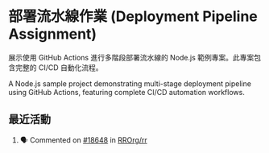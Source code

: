# 部署流水線作業 (Deployment Pipeline Assignment)

展示使用 GitHub Actions 進行多階段部署流水線的 Node.js 範例專案。此專案包含完整的 CI/CD 自動化流程。

A Node.js sample project demonstrating multi-stage deployment pipeline using GitHub Actions, featuring complete CI/CD automation workflows.

## 最近活動
<!--START_SECTION:activity-->
1. 🗣 Commented on [#18648](https://github.com/RROrg/rr/issues/18648#issuecomment-3381060624) in [RROrg/rr](https://github.com/RROrg/rr)
<!--END_SECTION:activity-->

<!-- ## 📋 專案概述 (Project Overview)

這個專案展示了現代軟體開發中的持續整合與持續部署 (CI/CD) 實務，包含：

- **Express.js REST API** - 簡潔的 Web 服務應用程式
- **自動化測試** - 使用 Jest 進行單元測試與 API 測試
- **程式碼品質控制** - ESLint 代碼風格檢查
- **多階段部署流水線** - 開發、測試、生產環境的自動化部署
- **GitHub Actions 工作流程** - 完整的 CI/CD 自動化

## 🏗️ 專案架構 (Project Structure)

```
deployment-pipeline/
├── .github/workflows/          # GitHub Actions 工作流程檔案
│   ├── deploy.yml             # 簡化版部署流水線 (A 級作業)
│   └── cicd.yml              # 完整版 CI/CD 流水線 (E 級作業)
├── src/                       # 原始程式碼
│   └── index.js              # Express.js 主應用程式
├── tests/                     # 測試檔案
│   └── app.test.js           # API 端點測試
├── scripts/                   # 建置腳本
│   └── build.js              # 自動化建置腳本
├── config/                    # 配置檔案
│   └── environments-setup.md # 環境設定說明
├── build/                     # 建置輸出目錄
├── package.json              # Node.js 專案設定檔
├── .eslintrc.js             # ESLint 配置
├── .gitignore               # Git 忽略規則
└── README.md                # 專案說明文件
```

## 🚀 快速開始 (Quick Start)

### 前置需求 (Prerequisites)

- **Node.js** 16.0+ 
- **npm** 或 **yarn**
- **Git**
- **GitHub 帳號**

### 本地開發環境設定 (Local Development Setup)

1. **複製專案 (Clone Repository)**
   ```bash
   git clone https://github.com/RogerTangg/Deployment-Pipeline.git
   cd Deployment-Pipeline
   ```

2. **安裝相依套件 (Install Dependencies)**
   ```bash
   npm install
   ```

3. **執行程式碼檢查 (Run Linting)**
   ```bash
   npm run lint
   ```

4. **執行測試 (Run Tests)**
   ```bash
   npm test
   ```

5. **啟動開發伺服器 (Start Development Server)**
   ```bash
   npm start
   ```
   伺服器將在 http://localhost:3000 啟動

6. **建置專案 (Build Project)**
   ```bash
   npm run build
   ```

## 📡 API 端點說明 (API Endpoints)

### GET /
**根路由** - 回傳基本應用程式資訊

**回應範例 (Response Example):**
```json
{
  "message": "Deployment Pipeline Assignment API",
  "environment": "development",
  "version": "1.0.0",
  "buildTag": "local-build",
  "timestamp": "2024-10-01T10:00:00.000Z"
}
```

### GET /health
**健康檢查端點** - 回傳伺服器運行狀態

**回應範例:**
```json
{
  "status": "healthy",
  "environment": "development",
  "uptime": 123.456,
  "timestamp": "2024-10-01T10:00:00.000Z"
}
```

### GET /api/info
**詳細資訊端點** - 回傳完整應用程式資訊

**回應範例:**
```json
{
  "name": "Deployment Pipeline Assignment",
  "description": "A sample application for demonstrating CI/CD pipeline with GitHub Actions",
  "environment": "development",
  "version": "1.0.0",
  "buildTag": "local-build",
  "releaseNote": "Local development build"
}
```

## 🔄 CI/CD 流水線 (CI/CD Pipelines)

### 簡化版流水線 (Simplified Pipeline) - `deploy.yml`

**適用對象：** A 級作業要求  
**觸發條件：** 推送至 main 分支 或 手動觸發

**流程階段：**
1. **建置階段 (Build Stage)**
   - 程式碼檢出 (Code Checkout)
   - Node.js 環境設定
   - 相依套件安裝
   - 程式碼風格檢查 (Linting)
   - 單元測試執行
   - 應用程式建置
   - 建置產物打包

2. **部署階段 (Deploy Stage)**
   - 建置產物下載
   - GitHub Release 建立
   - 開發環境部署標記

### 完整版流水線 (Complete Pipeline) - `cicd.yml`

**適用對象：** E 級作業要求  
**觸發條件：** 
- 推送至 main 分支（僅執行開發環境部署）
- 手動觸發（執行完整流程）

**流程階段：**

1. **建置階段 (Build Stage)**
   - 完整的程式碼品質檢查
   - 測試覆蓋率分析
   - 版本管理
   - 建置產物建立

2. **開發環境部署 (Development Deployment)**
   - 自動觸發（推送時）
   - 建立 Pre-release
   - 開發環境標記

3. **測試環境部署 (Staging Deployment)**
   - 手動觸發
   - 測試環境驗證
   - 預生產環境準備

4. **生產環境部署 (Production Deployment)**
   - **需要人工審核** ⚠️
   - 生產環境部署
   - 最終版本發佈

## 🌍 GitHub 環境設定 (GitHub Environments)

### 必要環境配置 (Required Environment Setup)

在 GitHub 專案的 **Settings → Environments** 中建立以下環境：

#### 1. `dev` (開發環境)
```yaml
變數 (Variables):
  BUILD_TAG: "dev-v1.0"
  RELEASE_NOTE: "開發版本建置 - Development build for testing"
```

#### 2. `staging` (測試環境)
```yaml
變數 (Variables):
  BUILD_TAG: "staging-v1.0"
  RELEASE_NOTE: "測試環境版本 - Testing pre-production release"
```

#### 3. `production` (生產環境)
```yaml
變數 (Variables):
  BUILD_TAG: "prod-v1.0"
  RELEASE_NOTE: "正式版本發佈 - Production release"

保護規則 (Protection Rules):
  ✅ 必要審核者: [指導老師/團隊成員]
  ✅ 等待時間: 1-5 分鐘
  ✅ 部署分支限制: 僅 main 分支
```

## 🛠️ 可用指令 (Available Commands)

| 指令 (Command) | 說明 (Description) |
|----------------|-------------------|
| `npm start` | 啟動應用程式伺服器 |
| `npm test` | 執行所有測試 |
| `npm run test:watch` | 監看模式執行測試 |
| `npm run build` | 建置專案（包含檢查、測試、打包） |
| `npm run lint` | 執行程式碼風格檢查 |
| `npm run lint:fix` | 自動修復程式碼風格問題 |

## 🧪 測試說明 (Testing)

專案包含完整的測試覆蓋：

- **API 端點測試** - 驗證所有 REST API 功能
- **環境變數處理測試** - 確保配置正確載入
- **錯誤處理測試** - 驗證異常情況處理
- **健康檢查測試** - 確保服務可用性監控

**執行測試並查看覆蓋率：**
```bash
npm test -- --coverage
```

## 🔧 環境變數設定 (Environment Variables)

| 變數名稱 | 說明 | 預設值 |
|----------|------|--------|
| `NODE_ENV` | 執行環境 | `development` |
| `PORT` | 伺服器埠號 | `3000` |
| `APP_VERSION` | 應用程式版本 | `1.0.0` |
| `BUILD_TAG` | 建置標籤 | `local-build` |
| `RELEASE_NOTE` | 發布說明 | `Local development build` |

## 📝 作業完成指南 (Assignment Completion Guide)

### A 級作業 (Basic Requirements)
1. ✅ 使用 `deploy.yml` 工作流程
2. ✅ 設定 `dev` 環境變數
3. ✅ 推送程式碼觸發自動部署
4. ✅ 驗證 GitHub Release 建立成功

### E 級作業 (Advanced Requirements)
1. ✅ 使用 `cicd.yml` 完整工作流程
2. ✅ 設定三個環境 (dev, staging, production)
3. ✅ 配置生產環境保護規則
4. ✅ 測試手動工作流程觸發
5. ✅ 驗證審核流程運作
6. ✅ 確認多階段部署成功

### O 級作業 (Outstanding Requirements)
進階功能擴展建議：
- 🔄 動態版本號自動遞增
- 📧 Slack/Email 部署通知
- 🧪 多 Node.js 版本矩陣測試
- 🔙 自動回滚機制
- 📊 部署狀態儀表板

## � 專案特色 (Project Features)

- **🎯 教學導向** - 清晰的程式碼註解和文件說明
- **🔒 安全實務** - Helmet 安全中介軟體和環境變數管理
- **⚡ 效能優化** - 輕量級架構和快速建置流程
- **📱 現代化** - 使用最新的 Node.js 和 GitHub Actions 功能
- **🧪 品質保證** - 完整的測試覆蓋和自動化檢查
- **🌍 國際化** - 中英文雙語支援

## 🤝 參與貢獻 (Contributing)

1. Fork 此專案
2. 建立功能分支 (`git checkout -b feature/amazing-feature`)
3. 提交變更 (`git commit -m 'Add some amazing feature'`)
4. 推送至分支 (`git push origin feature/amazing-feature`)
5. 開啟 Pull Request

## 📄 授權條款 (License)

此專案採用 MIT 授權條款 - 詳見 [LICENSE](LICENSE) 檔案

## 🆘 常見問題與排除 (Troubleshooting)

### 常見問題 (Common Issues)

1. **測試失敗**
   ```bash
   # 確保安裝所有相依套件
   npm install
   # 清除快取
   npm cache clean --force
   ```

2. **建置錯誤**
   ```bash
   # 檢查 Node.js 版本（需要 16+）
   node --version
   ```

3. **工作流程失敗**
   - 確認環境變數正確設定
   - 檢查 GitHub token 權限
   - 驗證分支保護規則

4. **部署權限錯誤**
   - 確認 GITHUB_TOKEN 權限
   - 檢查環境保護設定
   - 驗證審核者設定

---

*最後更新：2024年10月 | Last Updated: October 2024*